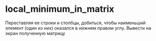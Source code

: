 # local_minimum_in_matrix
Переставляя ее строки и столбцы,  добиться,  чтобы наименьший элемент  (один  из них) оказался в нижнем правом углу. 
Вывести на экран полученную матрицу
